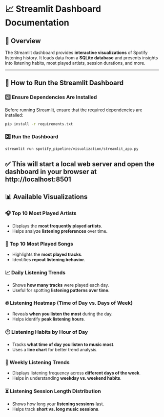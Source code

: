 # 📈 Streamlit Dashboard Documentation

## 📌 Overview
The Streamlit dashboard provides **interactive visualizations** of Spotify listening history. It loads data from a **SQLite database** and presents insights into listening habits, most played artists, session durations, and more.

---

## 🚀 How to Run the Streamlit Dashboard

### 1️⃣ Ensure Dependencies Are Installed
Before running Streamlit, ensure that the required dependencies are installed:
```bash
pip install -r requirements.txt
```
### 2️⃣ Run the Dashboard
```bash
streamlit run spotify_pipeline/visualization/streamlit_app.py
```
✅ This will start a local web server and open the dashboard in your browser at http://localhost:8501
---

## 📊 Available Visualizations

### 🎧 **Top 10 Most Played Artists**
- Displays the **most frequently played artists**.
- Helps analyze **listening preferences** over time.

### 🎼 **Top 10 Most Played Songs**
- Highlights the **most played tracks**.
- Identifies **repeat listening behavior**.

### 📈 **Daily Listening Trends**
- Shows **how many tracks** were played each day.
- Useful for spotting **listening patterns over time**.

### 🔥 **Listening Heatmap** (Time of Day vs. Days of Week)
- Reveals **when you listen the most** during the day.
- Helps identify **peak listening hours**.

### 🕒 **Listening Habits by Hour of Day**
- Tracks **what time of day you listen to music most**.
- Uses a **line chart** for better trend analysis.

### 📅 **Weekly Listening Trends**
- Displays listening frequency across **different days of the week**.
- Helps in understanding **weekday vs. weekend habits**.

### ⏳ **Listening Session Length Distribution**
- Shows how long your **listening sessions** last.
- Helps track **short vs. long music sessions**.